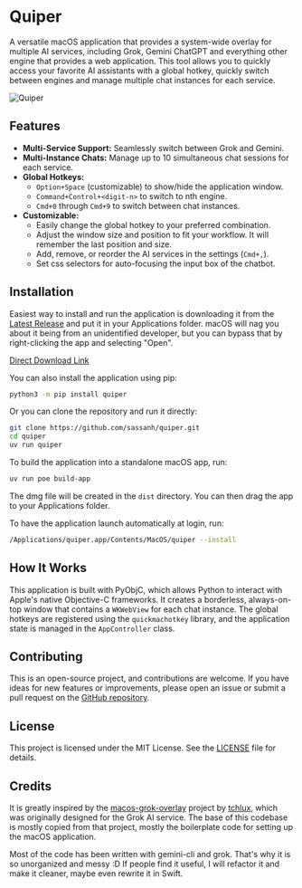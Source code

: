 # Quiper

A versatile macOS application that provides a system-wide overlay for multiple AI services, including Grok, Gemini ChatGPT and everything other engine that provides a web application. This tool allows you to quickly access your favorite AI assistants with a global hotkey, quickly switch between engines and manage multiple chat instances for each service.

![Quiper](https://quiper.sassanh.com/quiper-screenshot.jpg)

## Features

- **Multi-Service Support:** Seamlessly switch between Grok and Gemini.
- **Multi-Instance Chats:** Manage up to 10 simultaneous chat sessions for each service.
- **Global Hotkeys:**
  - `Option+Space` (customizable) to show/hide the application window.
  - `Command+Control+<digit-n>` to switch to nth engine.
  - `Cmd+0` through `Cmd+9` to switch between chat instances.
- **Customizable:**
  - Easily change the global hotkey to your preferred combination.
  - Adjust the window size and position to fit your workflow. It will remember the last position and size.
  - Add, remove, or reorder the AI services in the settings (`Cmd+,`).
  - Set css selectors for auto-focusing the input box of the chatbot.

## Installation

Easiest way to install and run the application is downloading it from the [Latest Release](
https://github.com/sassanh/quiper/releases/latest/) and put it in your Applications folder. macOS will nag you about it being from an unidentified developer, but you can bypass that by right-clicking the app and selecting "Open".

[Direct Download Link](https://github.com/sassanh/quiper/releases/latest/download/quiper.app.zip)

You can also install the application using pip:

```bash
python3 -m pip install quiper
```

Or you can clone the repository and run it directly:

```bash
git clone https://github.com/sassanh/quiper.git
cd quiper
uv run quiper
```

To build the application into a standalone macOS app, run:

```bash
uv run poe build-app
```

The dmg file will be created in the `dist` directory. You can then drag the app to your Applications folder.

To have the application launch automatically at login, run:

```bash
/Applications/quiper.app/Contents/MacOS/quiper --install
```

## How It Works

This application is built with PyObjC, which allows Python to interact with Apple's native Objective-C frameworks. It creates a borderless, always-on-top window that contains a `WKWebView` for each chat instance. The global hotkeys are registered using the `quickmachotkey` library, and the application state is managed in the `AppController` class.

## Contributing

This is an open-source project, and contributions are welcome. If you have ideas for new features or improvements, please open an issue or submit a pull request on the [GitHub repository](https://github.com/sassanh/quiper).

## License

This project is licensed under the MIT License. See the [LICENSE](LICENSE) file for details.

## Credits

It is greatly inspired by the [macos-grok-overlay](https://github.com/tchlux/macos-grok-overlay) project by [tchlux](https://github.com/tchlux), which was originally designed for the Grok AI service. The base of this codebase is mostly copied from that project, mostly the boilerplate code for setting up the macOS application.

Most of the code has been written with gemini-cli and grok. That's why it is so unorganized and messy :D If people find it useful, I will refactor it and make it cleaner, maybe even rewrite it in Swift.
